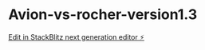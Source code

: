 # Avion-vs-rocher-version1.3

[Edit in StackBlitz next generation editor ⚡️](https://stackblitz.com/~/github.com/Ahmad20-lang/Avion-vs-rocher-version1.3)